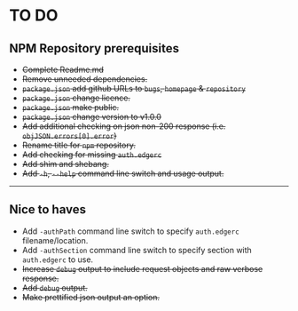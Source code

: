 # TO DO

## NPM Repository prerequisites

* ~~Complete Readme.md~~
* ~~Remove unneeded dependencies.~~
* ~~`package.json` add github URLs to `bugs`, `homepage` & `repository`~~
* ~~`package.json` change licence.~~
* ~~`package.json` make public.~~
* ~~`package.json` change version to v1.0.0~~
* ~~Add additional checking on json non-200 response (i.e. `objJSON.errors[0].error`)~~
* ~~Rename title for `npm` repository.~~
* ~~Add checking for missing `auth.edgerc`~~
* ~~Add shim and shebang.~~
* ~~Add `-h`, `--help` command line switch and usage output.~~

---

## Nice to haves

* Add `-authPath` command line switch to specify `auth.edgerc` filename/location.
* Add `-authSection` command line switch to specify section with `auth.edgerc` to use.
* ~~Increase `debug` output to include request objects and raw verbose response.~~
* ~~Add `debug` output.~~
* ~~Make prettified json output an option.~~